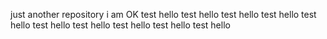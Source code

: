 
just another repository
i am OK
test hello test hello test hello test hello test hello test hello test hello test hello test hello test hello 
